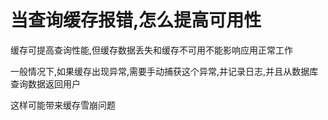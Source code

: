 # 当查询缓存报错,怎么提高可用性

缓存可提高查询性能,但缓存数据丢失和缓存不可用不能影响应用正常工作

一般情况下,如果缓存出现异常,需要手动捕获这个异常,并记录日志,并且从数据库查询数据返回用户

这样可能带来缓存雪崩问题